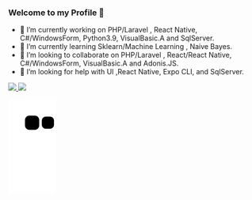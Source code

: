 ### Welcome to my Profile 👋

- 🔭 I’m currently working on PHP/Laravel , React Native, C#/WindowsForm, Python3.9, VisualBasic.A and SqlServer.
- 🌱 I’m currently learning Sklearn/Machine Learning , Naive Bayes.
- 👯 I’m looking to collaborate on PHP/Laravel , React/React Native, C#/WindowsForm, VisualBasic.A and Adonis.JS.
- 🤔 I’m looking for help with UI ,React Native, Expo CLI, and SqlServer.

<div>
  <a href="https://github.com/williamanjo">
  <img height="180em" src="https://github-readme-stats.vercel.app/api?username=williamanjo&show_icons=true&theme=buefy&include_all_commits=true&count_private=true"/>
  <img height="180em" src="https://github-readme-stats.vercel.app/api/top-langs/?username=williamanjo&layout=compact&langs_count=7&theme=buefy"/>
 </a>
</div>

<!--
**williamanjo/williamanjo** is a ✨ _special_ ✨ repository because its `README.md` (this file) appears on your GitHub profile.

Here are some ideas to get you started:

- 💬 Ask me about ...
- 📫 How to reach me: ...
- 😄 Pronouns: ...
- ⚡ Fun fact: ...

-->


![Snake animation](https://github.com/williamanjo/williamanjo/blob/output/github-contribution-grid-snake.svg)
